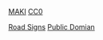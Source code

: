[MAKI](https://www.mapbox.com/maki/)
[CC0](http://creativecommons.org/publicdomain/zero/1.0/)

[Road Signs](http://thenounproject.com/roadsigns/)
[Public Domian](http://creativecommons.org/publicdomain/mark/1.0/)

